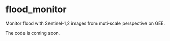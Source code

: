 # flood_monitor
Monitor flood with Sentinel-1,2 images from muti-scale perspective on GEE.

The code is coming soon.

